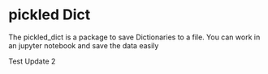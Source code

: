 # pickled Dict

The pickled_dict is a package to save Dictionaries to a file. You can work in an jupyter notebook and save the data easily

Test Update 2
